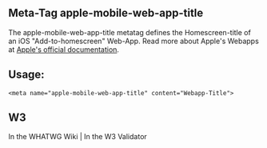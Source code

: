 ## Meta-Tag apple-mobile-web-app-title

The apple-mobile-web-app-title metatag defines the Homescreen-title of an iOS "Add-to-homescreen" Web-App. Read more about Apple's Webapps at [Apple's official documentation](https://developer.apple.com/library/safari/documentation/appleapplications/reference/SafariHTMLRef/Articles/MetaTags.html).

## Usage:

	<meta name="apple-mobile-web-app-title" content="Webapp-Title">

## W3
<i class="fas fa-check"></i> In the WHATWG Wiki | <i class="fas fa-check"></i>  In the W3 Validator
